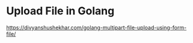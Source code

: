 # Upload File in Golang

https://divyanshushekhar.com/golang-multipart-file-upload-using-form-file/

